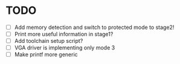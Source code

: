 # TODO
- [ ] Add memory detection and switch to protected mode to stage2!
- [ ] Print more useful information in stage1?
- [ ] Add toolchain setup script?
- [ ] VGA driver is implementing only mode 3
- [ ] Make printf more generic

